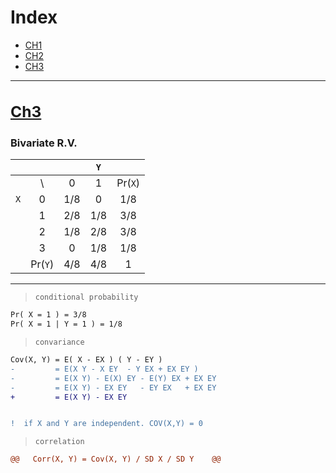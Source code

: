 <h1 id="index.top"> Index </h1>

* [CH1](https://github.com/JoshXie0809/myNotes/blob/main/note/note_003_financial_computing_mid1_ch1.md#ch1)
* [CH2](https://github.com/JoshXie0809/myNotes/blob/main/note/note_004_financial_computing_mid1_ch2.md#ch2)
* [CH3](#ch3)

---
[<h3 id="ch3">Ch3</h3>](#index.top)
---

### Bivariate R.V.

|     |       |       |   `Y`    |         |
|:---:|:-----:|:-----:|:--------:|:-------:|
|     |  \    |    0  |    1     | Pr(`X`) |
|`X`  |  0    |  1/8  |    0     |  1/8    |
|     |  1    |  2/8  |   1/8    |  3/8    |
|     |  2    |  1/8  |   2/8    |  3/8    |
|     |  3    |    0  |   1/8    |  1/8    |
|     |Pr(`Y`)|   4/8 |   4/8    |  1      |

---

> `conditional probability`
>  
```diff
Pr( X = 1 ) = 3/8 
Pr( X = 1 | Y = 1 ) = 1/8 
```
> 
> `convariance`
```diff
Cov(X, Y) = E( X - EX ) ( Y - EY )
-         = E(X Y - X EY  - Y EX + EX EY ) 
-         = E(X Y) - E(X) EY - E(Y) EX + EX EY
-         = E(X Y) - EX EY   - EY EX   + EX EY
+         = E(X Y) - EX EY


!  if X and Y are independent. COV(X,Y) = 0
```
> `correlation`
```diff
@@   Corr(X, Y) = Cov(X, Y) / SD X / SD Y    @@
```


